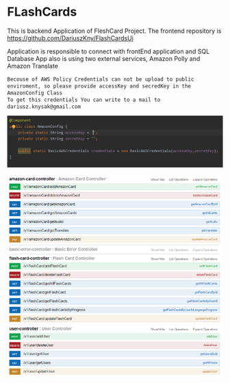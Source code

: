# FLashCards


This is backend Application of FleshCard Project. The frontend repository is https://github.com/DariuszKny/FlashCardsUi

Application is responsible to connect with frontEnd application and SQL Database 
App also is using two external services, Amazon Polly and Amazon Translate 

```
Becouse of AWS Policy Credentials can not be upload to public enviroment, so please provide accessKey and secredKey in the AmazonConfig Class
To get this credentials You can write to a mail to dariusz.knysak@gmail.com
```

![aws_info](awsCredentials.PNG)


![swagger](Swagger.PNG)

